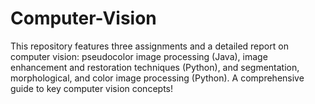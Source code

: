 # Computer-Vision
This repository features three assignments and a detailed report on computer vision: pseudocolor image processing (Java), image enhancement and restoration techniques (Python), and segmentation, morphological, and color image processing (Python). A comprehensive guide to key computer vision concepts!
